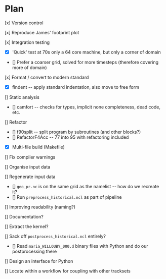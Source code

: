 # Plan

[x] Version control

[x] Reproduce James' footprint plot

[x] Integration testing
- [x] 'Quick' test at 70s only a 64 core machine, but only a corner of domain
- [] Prefer a coarser grid, solved for more timesteps (therefore covering more of domain)

[x] Format / convert to modern standard
- [x] findent -- apply standard indentation, also move to free form

[] Static analysis
- [] camfort -- checks for types, implicit none completeness, dead code, etc.

[] Refactor
- [] f90split -- split program by subroutines (and other blocks?)
- [] RefactorF4Acc -- 77 into 95 with refactoring included
- [x] Multi-file build (Makefile)

[] Fix compiler warnings

[] Organise input data

[] Regenerate input data
- [] `geo_pr.nc` is on the same grid as the namelist -- how do we recreate it?
- [] Run `preprocess_historical.ncl` as part of pipeline

[] Improving readability (naming?)

[] Documentation?

[] Extract the kernel?

[] Sack off `postprocess_historical.ncl` entirely?
- [] Read `maria_WILLOUBY_000.d` binary files with Python and do our postprocessing there

[] Design an interface for Python

[] Locate within a workflow for coupling with other tracksets
